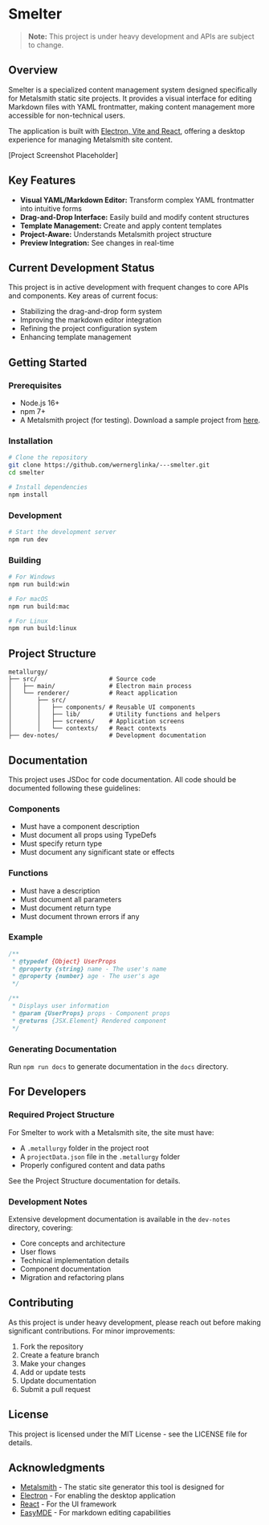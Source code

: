 # Smelter

> **Note:** This project is under heavy development and APIs are subject to change.

## Overview

Smelter is a specialized content management system designed specifically for Metalsmith static site projects. It provides a visual interface for editing Markdown files with YAML frontmatter, making content management more accessible for non-technical users.

The application is built with [Electron, Vite and React](https://github.com/alex8088/electron-vite), offering a desktop experience for managing Metalsmith site content.

[Project Screenshot Placeholder]

## Key Features

- **Visual YAML/Markdown Editor:** Transform complex YAML frontmatter into intuitive forms
- **Drag-and-Drop Interface:** Easily build and modify content structures
- **Template Management:** Create and apply content templates
- **Project-Aware:** Understands Metalsmith project structure
- **Preview Integration:** See changes in real-time

## Current Development Status

This project is in active development with frequent changes to core APIs and components. Key areas of current focus:

- Stabilizing the drag-and-drop form system
- Improving the markdown editor integration
- Refining the project configuration system
- Enhancing template management

## Getting Started

### Prerequisites

- Node.js 16+
- npm 7+
- A Metalsmith project (for testing). Download a sample project from [here](https://github.com/wernerglinka/metalsmith-first).

### Installation

```bash
# Clone the repository
git clone https://github.com/wernerglinka/---smelter.git
cd smelter

# Install dependencies
npm install
```

### Development

```bash
# Start the development server
npm run dev
```

### Building

```bash
# For Windows
npm run build:win

# For macOS
npm run build:mac

# For Linux
npm run build:linux
```

## Project Structure

```
metallurgy/
├── src/                    # Source code
│   ├── main/               # Electron main process
│   └── renderer/           # React application
│       ├── src/
│       │   ├── components/ # Reusable UI components
│       │   ├── lib/        # Utility functions and helpers
│       │   ├── screens/    # Application screens
│       │   └── contexts/   # React contexts
├── dev-notes/              # Development documentation
```

## Documentation

This project uses JSDoc for code documentation. All code should be documented following these guidelines:

### Components
- Must have a component description
- Must document all props using TypeDefs
- Must specify return type
- Must document any significant state or effects

### Functions
- Must have a description
- Must document all parameters
- Must document return type
- Must document thrown errors if any

### Example

```javascript
/**
 * @typedef {Object} UserProps
 * @property {string} name - The user's name
 * @property {number} age - The user's age
 */

/**
 * Displays user information
 * @param {UserProps} props - Component props
 * @returns {JSX.Element} Rendered component
 */
```

### Generating Documentation

Run `npm run docs` to generate documentation in the `docs` directory.

## For Developers

### Required Project Structure

For Smelter to work with a Metalsmith site, the site must have:
- A `.metallurgy` folder in the project root
- A `projectData.json` file in the `.metallurgy` folder
- Properly configured content and data paths

See the Project Structure documentation for details.

### Development Notes

Extensive development documentation is available in the `dev-notes` directory, covering:
- Core concepts and architecture
- User flows
- Technical implementation details
- Component documentation
- Migration and refactoring plans

## Contributing

As this project is under heavy development, please reach out before making significant contributions. For minor improvements:

1. Fork the repository
2. Create a feature branch
3. Make your changes
4. Add or update tests
5. Update documentation
6. Submit a pull request

## License

This project is licensed under the MIT License - see the LICENSE file for details.

## Acknowledgments

- [Metalsmith](https://metalsmith.io/) - The static site generator this tool is designed for
- [Electron](https://www.electronjs.org/) - For enabling the desktop application
- [React](https://reactjs.org/) - For the UI framework
- [EasyMDE](https://github.com/Ionaru/easy-markdown-editor) - For markdown editing capabilities
